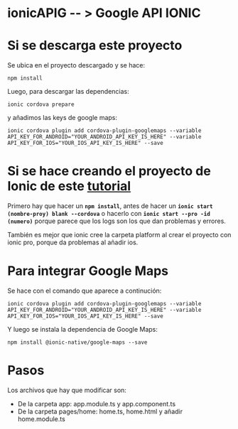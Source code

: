 # ionicAPIG -- > Google API IONIC

# Si se descarga este proyecto

Se ubica en el proyecto descargado y se hace:
<pre>
<code>npm install</code>
</pre>
Luego, para descargar las dependencias:
<pre>
<code>ionic cordova prepare</code>
</pre>
y añadimos las keys de google maps:
<pre>
<code>ionic cordova plugin add cordova-plugin-googlemaps --variable API_KEY_FOR_ANDROID="YOUR_ANDROID_API_KEY_IS_HERE" --variable API_KEY_FOR_IOS="YOUR_IOS_API_KEY_IS_HERE" --save</code>
</pre>
# Si se hace creando el proyecto de Ionic de este <a href="https://blog.ng-classroom.com/blog/ionic2/google-maps-native/">tutorial</a>

Primero hay que hacer un <code><b>npm install</b></code>, antes de hacer un <code><b>ionic start (nombre-proy) blank --cordova</b></code> o hacerlo con <code><b>ionic start --pro -id (numero)</b></code> porque parece que los logs son los que dan problemas y errores.

También es mejor que ionic cree la carpeta platform al crear el proyecto con ionic pro, porque da problemas al añadir ios.

 # Para integrar Google Maps
Se hace con el comando que aparece a continución:

<pre>
<code>ionic cordova plugin add cordova-plugin-googlemaps --variable API_KEY_FOR_ANDROID="YOUR_ANDROID_API_KEY_IS_HERE" --variable API_KEY_FOR_IOS="YOUR_IOS_API_KEY_IS_HERE" --save</code>
</pre>

Y luego se instala la dependencia de Google Maps:
<pre>
<code>npm install @ionic-native/google-maps --save</code>
</pre>
# Pasos 

Los archivos que hay que modificar son: 
  - De la carpeta app: app.module.ts y app.component.ts
  - De la carpeta pages/home: home.ts, home.html y añadir home.module.ts
  
 
